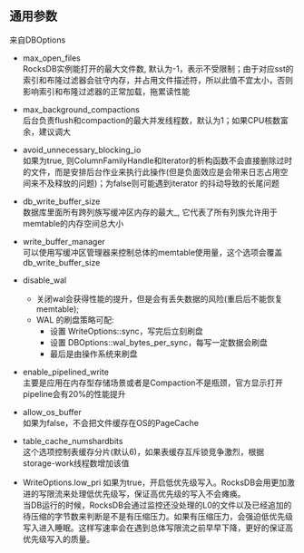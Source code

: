 ## 通用参数  
来自DBOptions
- max_open_files  
RocksDB实例能打开的最大文件数, 默认为-1，表示不受限制；由于对应sst的索引和布隆过滤器会驻守内存，并占用文件描述符，所以此值不宜太小，否则影响索引和布隆过滤器的正常加载，拖累读性能
- max_background_compactions  
后台负责flush和compaction的最大并发线程数，默认为1；如果CPU核数富余，建议调大
- avoid_unnecessary_blocking_io  
如果为true, 则ColumnFamilyHandle和Iterator的析构函数不会直接删除过时的文件，而是安排后台作业来执行此操作(但是负面效应是会带来日志占用空间来不及释放的问题)；为false则可能遇到iterator 的抖动导致的长尾问题

- db_write_buffer_size  
数据库里面所有跨列族写缓冲区内存的最大_, 它代表了所有列族允许用于memtable的内存空间总大小

- write_buffer_manager  
可以使用写缓冲区管理器来控制总体的memtable使用量，这个选项会覆盖db_write_buffer_size

- disable_wal
  - 关闭wal会获得性能的提升，但是会有丢失数据的风险(重启后不能恢复memtable); 
  - WAL 的刷盘策略可配:
    - 设置 WriteOptions::sync，写完后立刻刷盘
    - 设置 DBOptions::wal_bytes_per_sync，每写一定数据会刷盘
    - 最后是由操作系统来刷盘

- enable_pipelined_write  
主要是应用在内存型存储场景或者是Compaction不是瓶颈，官方显示打开pipeline会有20%的性能提升

- allow_os_buffer  
如果为false，不会把文件缓存在OS的PageCache

- table_cache_numshardbits  
这个选项控制表缓存分片(默认6)，如果表缓存互斥锁竞争激烈，根据storage-work线程数增加该值

- WriteOptions.low_pri
  如果为true，开启低优先级写入。RocksDB会用更加激进的写限流来处理低优先级写，保证高优先级的写入不会瘫痪。  
  当DB运行的时候，RocksDB会通过监控还没处理的L0的文件以及已经追加的待压缩的字节数来判断是不是有压缩压力。如果有压缩压力，会强迫低优先级写入进入睡眠。这样写速率会在遇到总体写限流之前早早下降，更好的保证高优先级写入的质量。  
